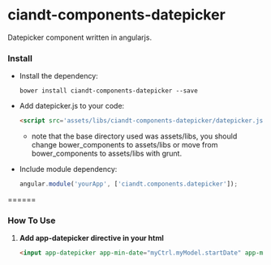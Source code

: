 # ciandt-components-datepicker
Datepicker component written in angularjs.

### Install

* Install the dependency:

   ```shell
   bower install ciandt-components-datepicker --save
   ```
* Add datepicker.js to your code:

   ```html
   <script src='assets/libs/ciandt-components-datepicker/datepicker.js'></script>
   ```
   - note that the base directory used was assets/libs, you should change bower_components to assets/libs or move from bower_components to assets/libs with grunt.
* Include module dependency:

   ```javascript
   angular.module('yourApp', ['ciandt.components.datepicker']);
   ```
======

### How To Use

1. **Add app-datepicker directive in your html**

   ```html
   <input app-datepicker app-min-date="myCtrl.myModel.startDate" app-max-date="myCtrl.myModel.endDate" type="text" ng-model="myCtrl.myModel.initialDate" />
   ```